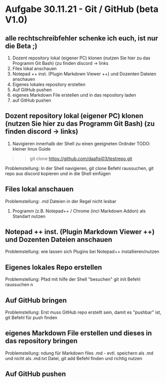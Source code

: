 # Aufgabe 30.11.21 - Git / GitHub (beta V1.0)

## alle rechtschreibfehler schenke ich euch, ist nur die Beta ;)



1. Dozent repository lokal (eigener PC) klonen (nutzen Sie hier zu das Programm Git Bash) (zu finden discord -> links
2. Files lokal anschauen
3. Notepad ++ inst. (Plugin Markdown Viewer ++) und Dozenten Dateien anschauen
4. Eigenes lokales repository erstellen
5. Auf GitHub pushen
6. eigenes Markdown File erstellen und in das repository laden
7. auf GitHub pushen

## Dozent repository lokal (eigener PC) klonen (nutzen Sie hier zu das Programm Git Bash) (zu finden discord -> links)

1. Navigieren innerhalb der Shell zu einen geeigneten Ordnder 
TODO: kleiner linux Guide

>> git clone https://github.com/daafisi03/testrepo.git 


Problemstellung: In der Shell navigieren, git clone Befehl raussuchen, git repo aus discord kopieren und in die Shell einfügen

## Files lokal anschauen
Problemstellung: .md Dateien in der Regel nicht lesbar
1. Programm (z.B. Notepad++ / Chrome (incl Markdown Addon) als Standart nutzen

## Notepad ++ inst. (Plugin Markdown Viewer ++) und Dozenten Dateien anschauen
Problemstellung: wie lassen sich Plugins bei Notepad++ installieren/nutzen

## Eigenes lokales Repo erstellen

Problemstellung: Pfad mit hilfe der Shell "besuchen" git init Befehl raussuchen n

## Auf GitHub bringen

Problemstellung: Erst muss GitHub repo erstellt sein, damit es "pushbar" ist, git Befehl für push finden




## eigenes Markdown File erstellen und dieses in das repository bringen

Problemstellung: ndung für Markdown files .md - evtl. speichern als .md und nicht als .md.txt Datei, git add Befehl finden und richtig nutzen



## Auf GitHub pushen

